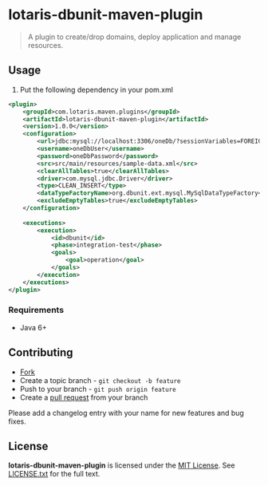 # lotaris-dbunit-maven-plugin

> A plugin to create/drop domains, deploy application and manage resources.

## Usage

1. Put the following dependency in your pom.xml

```xml
<plugin>
	<groupId>com.lotaris.maven.plugins</groupId>
	<artifactId>lotaris-dbunit-maven-plugin</artifactId>
	<version>1.0.0</version>
	<configuration>
		<url>jdbc:mysql://localhost:3306/oneDb/?sessionVariables=FOREIGN_KEY_CHECKS=0&amp;useUnicode=true&amp;characterEncoding=utf-8</url>
		<username>oneDbUser</username>
		<password>oneDbPassword</password>
		<src>src/main/resources/sample-data.xml</src>
		<clearAllTables>true</clearAllTables>
		<driver>com.mysql.jdbc.Driver</driver>
		<type>CLEAN_INSERT</type>
		<dataTypeFactoryName>org.dbunit.ext.mysql.MySqlDataTypeFactory</dataTypeFactoryName>
		<excludeEmptyTables>true</excludeEmptyTables>
	</configuration>
	
	<executions>
		<execution>
			<id>dbunit</id>
			<phase>integration-test</phase>
			<goals>
				<goal>operation</goal>
			</goals>
		</execution>
	</executions>
</plugin>
```

### Requirements

* Java 6+

## Contributing

* [Fork](https://help.github.com/articles/fork-a-repo)
* Create a topic branch - `git checkout -b feature`
* Push to your branch - `git push origin feature`
* Create a [pull request](http://help.github.com/pull-requests/) from your branch

Please add a changelog entry with your name for new features and bug fixes.

## License

**lotaris-dbunit-maven-plugin** is licensed under the [MIT License](http://opensource.org/licenses/MIT).
See [LICENSE.txt](LICENSE.txt) for the full text.
